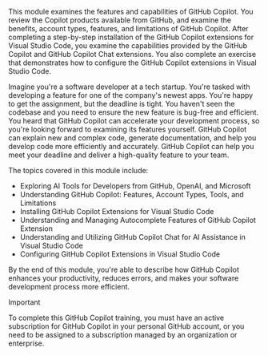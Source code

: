 This module examines the features and capabilities of GitHub Copilot. You review the Copilot products available from GitHub, and examine the benefits, account types, features, and limitations of GitHub Copilot. After completing a step-by-step installation of the GitHub Copilot extensions for Visual Studio Code, you examine the capabilities provided by the GitHub Copilot and GitHub Copilot Chat extensions. You also complete an exercise that demonstrates how to configure the GitHub Copilot extensions in Visual Studio Code.

Imagine you're a software developer at a tech startup. You're tasked with developing a feature for one of the company's newest apps. You're happy to get the assignment, but the deadline is tight. You haven't seen the codebase and you need to ensure the new feature is bug-free and efficient. You heard that GitHub Copilot can accelerate your development process, so you're looking forward to examining its features yourself. GitHub Copilot can explain new and complex code, generate documentation, and help you develop code more efficiently and accurately. GitHub Copilot can help you meet your deadline and deliver a high-quality feature to your team.

The topics covered in this module include:

- Exploring AI Tools for Developers from GitHub, OpenAI, and Microsoft
- Understanding GitHub Copilot: Features, Account Types, Tools, and Limitations
- Installing GitHub Copilot Extensions for Visual Studio Code
- Understanding and Managing Autocomplete Features of GitHub Copilot Extension
- Understanding and Utilizing GitHub Copilot Chat for AI Assistance in Visual Studio Code
- Configuring GitHub Copilot Extensions in Visual Studio Code

By the end of this module, you're able to describe how GitHub Copilot enhances your productivity, reduces errors, and makes your software development process more efficient.

> [!IMPORTANT]
> To complete this GitHub Copilot training, you must have an active subscription for GitHub Copilot in your personal GitHub account, or you need to be assigned to a subscription managed by an organization or enterprise.
